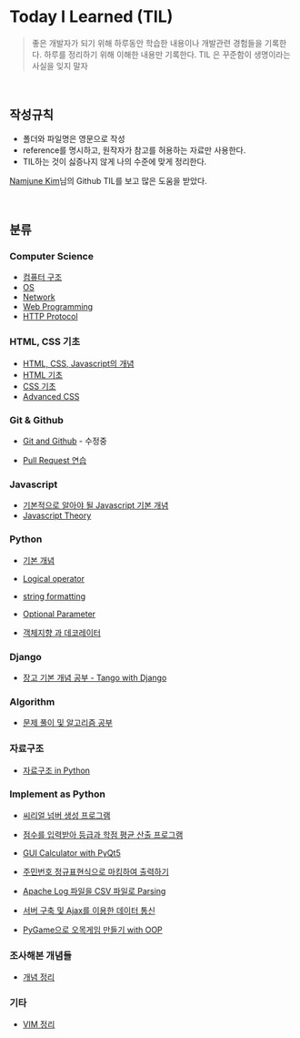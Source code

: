 # Today I Learned (TIL)

> 좋은 개발자가 되기 위해 하루동안 학습한 내용이나 개발관련 경험들을 기록한다.
> 하루를 정리하기 위해 이해한 내용만 기록한다.
> TIL 은 꾸준함이 생명이라는 사실을 잊지 말자

<br>

## 작성규칙

- 폴더와 파일명은 영문으로 작성
- reference를 명시하고, 원작자가 참고를 허용하는 자료만 사용한다.
- TIL하는 것이 싫증나지 않게 나의 수준에 맞게 정리한다.

[Namjune Kim](https://github.com/namjunemy)님의 Github TIL를 보고 많은 도움을 받았다.

<br>

## 분류

### Computer Science

- [컴퓨터 구조](https://github.com/kdh92417/TIL/blob/master/cs/computer_structure.md)
- [OS](https://github.com/kdh92417/TIL/blob/master/cs/os.md)
- [Network](https://github.com/kdh92417/TIL/blob/master/cs/network.md)
- [Web Programming](https://github.com/kdh92417/TIL/blob/master/cs/web_programming.md)
- [HTTP Protocol](https://github.com/kdh92417/TIL/blob/master/cs/http_protocol.md)

### HTML, CSS 기초

- [HTML, CSS, Javascript의 개념](https://github.com/kdh92417/TIL/blob/master/basic/basic%20language%20of%20web.md)
- [HTML 기초](https://github.com/kdh92417/TIL/blob/master/basic/HTML%20Basic.md)
- [CSS 기초](https://github.com/kdh92417/TIL/blob/master/basic/CSS.md)
- [Advanced CSS](https://github.com/kdh92417/TIL/blob/master/basic/advanced_css.md)

### Git & Github

- [Git and Github](https://github.com/kdh92417/TIL/blob/master/git/git_and_github.md) - 수정중

- [Pull Request 연습](https://github.com/kdh92417/TIL/blob/master/git/pullrequest_practice.md)

### Javascript

- [기본적으로 알아야 될 Javascript 기본 개념](https://github.com/kdh92417/TIL/blob/master/javascript/javascript_basic.md)
- [Javascript Theory](https://github.com/kdh92417/TIL/blob/master/javascript/javascript_theory.md)

### Python

- [기본 개념](https://github.com/kdh92417/TIL/blob/master/python/basic_theory_in_python.md)

- [Logical operator](https://github.com/kdh92417/TIL/blob/master/python/logical_operator.md)

- [string formatting](https://github.com/kdh92417/TIL/blob/master/python/string_formatting.md)

- [Optional Parameter](https://github.com/kdh92417/TIL/blob/master/python/optional_parameter.md)

- [객체지향 과 데코레이터](https://github.com/kdh92417/TIL/blob/master/python/dependency)

### Django

- [장고 기본 개념 공부 - Tango with Django](https://github.com/kdh92417/TIL/blob/master/django/tango_with_django.md)

### Algorithm

- [문제 풀이 및 알고리즘 공부](https://github.com/kdh92417/TIL/blob/master/algorithm/algorithm.md)

### 자료구조

- [자료구조 in Python](https://github.com/kdh92417/TIL/blob/master/data_structure/data_structure.md)

### Implement as Python

- [씨리얼 넘버 생성 프로그램](https://github.com/kdh92417/TIL/blob/master/algorithm/try_implementing_with_python/create_serial.py)
- [점수를 입력받아 등급과 학점 평균 산출 프로그램](https://github.com/kdh92417/TIL/blob/master/algorithm/try_implementing_with_python/grade_average_calculator.py)

- [GUI Calculator with PyQt5](https://github.com/kdh92417/TIL/blob/master/algorithm/try_implementing_with_python/calculator.py)

- [주민번호 정규표현식으로 마킹하여 출력하기](https://github.com/kdh92417/TIL/blob/master/algorithm/try_implementing_with_python/marking_number.py)

- [Apache Log 파일을 CSV 파일로 Parsing](https://github.com/kdh92417/TIL/blob/master/algorithm/try_implementing_with_python/parsing_log/parsing_apache_log.md)

- [서버 구축 및 Ajax를 이용한 데이터 통신](https://github.com/kdh92417/TIL/blob/master/algorithm/try_implementing_with_python/programmers/readme.md)

- [PyGame으로 오목게임 만들기 with OOP](https://github.com/kdh92417/TIL/blob/master/algorithm/try_implementing_with_python/omok)

### 조사해본 개념들

- [개념 정리](https://github.com/kdh92417/TIL/blob/master/data/unknown_theory.md)

### 기타

- [VIM 정리](https://github.com/kdh92417/TIL/blob/master/etc/vim.md)
